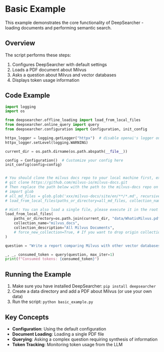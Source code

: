 # Basic Example

This example demonstrates the core functionality of DeepSearcher - loading documents and performing semantic search.

## Overview

The script performs these steps:

1. Configures DeepSearcher with default settings
2. Loads a PDF document about Milvus
3. Asks a question about Milvus and vector databases
4. Displays token usage information

## Code Example

```python
import logging
import os

from deepsearcher.offline_loading import load_from_local_files
from deepsearcher.online_query import query
from deepsearcher.configuration import Configuration, init_config

httpx_logger = logging.getLogger("httpx")  # disable openai's logger output
httpx_logger.setLevel(logging.WARNING)

current_dir = os.path.dirname(os.path.abspath(__file__))

config = Configuration()  # Customize your config here
init_config(config=config)


# You should clone the milvus docs repo to your local machine first, execute:
# git clone https://github.com/milvus-io/milvus-docs.git
# Then replace the path below with the path to the milvus-docs repo on your local machine
# import glob
# all_md_files = glob.glob('xxx/milvus-docs/site/en/**/*.md', recursive=True)
# load_from_local_files(paths_or_directory=all_md_files, collection_name="milvus_docs", collection_description="All Milvus Documents")

# Hint: You can also load a single file, please execute it in the root directory of the deep searcher project
load_from_local_files(
    paths_or_directory=os.path.join(current_dir, "data/WhatisMilvus.pdf"),
    collection_name="milvus_docs",
    collection_description="All Milvus Documents",
    # force_new_collection=True, # If you want to drop origin collection and create a new collection every time, set force_new_collection to True
)

question = "Write a report comparing Milvus with other vector databases."

_, _, consumed_token = query(question, max_iter=1)
print(f"Consumed tokens: {consumed_token}")
```

## Running the Example

1. Make sure you have installed DeepSearcher: `pip install deepsearcher`
2. Create a data directory and add a PDF about Milvus (or use your own data)
3. Run the script: `python basic_example.py`

## Key Concepts

- **Configuration**: Using the default configuration
- **Document Loading**: Loading a single PDF file
- **Querying**: Asking a complex question requiring synthesis of information
- **Token Tracking**: Monitoring token usage from the LLM 